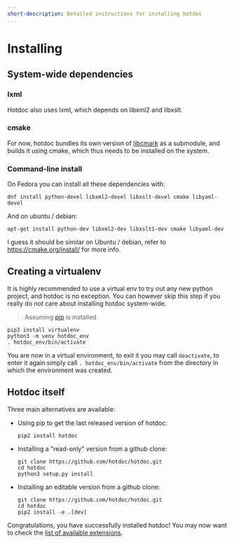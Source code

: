 ```yaml
---
short-description: Detailed instructions for installing hotdoc
...
```


# Installing

## System-wide dependencies

### lxml

Hotdoc also uses lxml, which depends on libxml2 and libxslt.

### cmake

For now, hotdoc bundles its own version of [libcmark](https://github.com/jgm/cmark) as a submodule, and builds it using cmake, which thus needs to be installed on the system.

### Command-line install

On Fedora you can install all these dependencies with:

```
dnf install python-devel libxml2-devel libxslt-devel cmake libyaml-devel
```

And on ubuntu / debian:

```
apt-get install python-dev libxml2-dev libxslt1-dev cmake libyaml-dev
```

I guess it should be similar on Ubuntu / debian, refer to <https://cmake.org/install/> for more info.

## Creating a virtualenv

It is highly recommended to use a virtual env to try out any new python project, and hotdoc is no exception. You can however skip this step if you really do not
care about installing hotdoc system-wide.

> Assuming [pip](https://pip.pypa.io/en/stable/) is installed

```
pip3 install virtualenv
python3 -m venv hotdoc_env
. hotdoc_env/bin/activate
```

You are now in a virtual environment, to exit it you may call `deactivate`, to enter it again simply call `. hotdoc_env/bin/activate` from the directory in which the environment was created.

## Hotdoc itself

Three main alternatives are available:

* Using pip to get the last released version of hotdoc:
  ```
  pip2 install hotdoc
  ```

* Installing a "read-only" version from a github clone:
  ```
  git clone https://github.com/hotdoc/hotdoc.git
  cd hotdoc
  python3 setup.py install
  ```

* Installing an editable version from a github clone:
  ```
  git clone https://github.com/hotdoc/hotdoc.git
  cd hotdoc
  pip2 install -e .[dev]
  ```

Congratulations, you have successfully installed hotdoc! You may now want to check the [list of available extensions](https://github.com/hotdoc).
